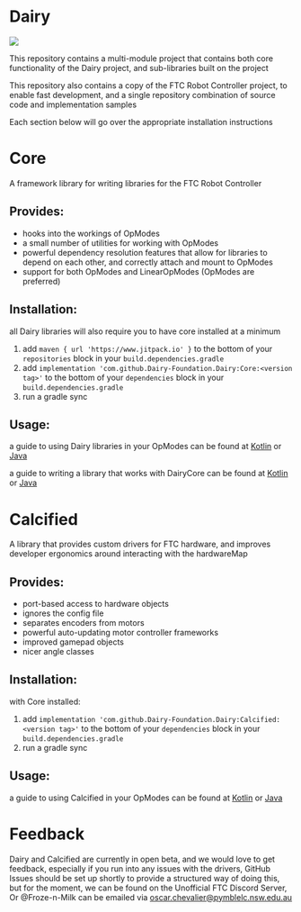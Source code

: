 # Dairy
[![](https://www.jitpack.io/v/Dairy-Foundation/Dairy.svg)](https://www.jitpack.io/#Dairy-Foundation/Dairy)

This repository contains a multi-module project that contains both core functionality of the Dairy project, and sub-libraries built on the project

This repository also contains a copy of the FTC Robot Controller project, to enable fast development, and a single repository combination of source code and implementation samples

Each section below will go over the appropriate installation instructions

# Core
A framework library for writing libraries for the FTC Robot Controller

## Provides:
- hooks into the workings of OpModes
- a small number of utilities for working with OpModes
- powerful dependency resolution features that allow for libraries to depend on each other, and correctly attach and mount to OpModes
- support for both OpModes and LinearOpModes (OpModes are preferred)

## Installation:
all Dairy libraries will also require you to have core installed at a minimum

1. add `maven { url 'https://www.jitpack.io' }` to the bottom of your `repositories` block in your `build.dependencies.gradle`
2. add `implementation 'com.github.Dairy-Foundation.Dairy:Core:<version tag>'` to the bottom of your `dependencies` block in your `build.dependencies.gradle`
3. run a gradle sync

## Usage:
a guide to using Dairy libraries in your OpModes can be found at [Kotlin](https://github.com/Dairy-Foundation/Dairy/tree/master/TeamCode/src/main/kotlin/org/firstinspires/ftc/teamcode/examples) or [Java](https://github.com/Dairy-Foundation/Dairy/tree/master/TeamCode/src/main/java/org/firstinspires/ftc/teamcode/examples)

a guide to writing a library that works with DairyCore can be found at [Kotlin](https://github.com/Dairy-Foundation/Dairy/blob/master/TeamCode/src/main/kotlin/org/firstinspires/ftc/teamcode/examples/featuredev/KotlinWritingAFeature.kt) or [Java](https://github.com/Dairy-Foundation/Dairy/blob/master/TeamCode/src/main/java/org/firstinspires/ftc/teamcode/examples/featuredev/JavaWritingAFeature.java)

# Calcified
A library that provides custom drivers for FTC hardware, and improves developer ergonomics around interacting with the hardwareMap

## Provides:
- port-based access to hardware objects
- ignores the config file
- separates encoders from motors
- powerful auto-updating motor controller frameworks
- improved gamepad objects
- nicer angle classes

## Installation:
with Core installed:

1. add `implementation 'com.github.Dairy-Foundation.Dairy:Calcified:<version tag>'` to the bottom of your `dependencies` block in your `build.dependencies.gradle`
2. run a gradle sync

## Usage:
a guide to using Calcified in your OpModes can be found at [Kotlin](https://github.com/Dairy-Foundation/Dairy/blob/master/TeamCode/src/main/kotlin/org/firstinspires/ftc/teamcode/examples/calcified/KotlinOverview.kt) or [Java](https://github.com/Dairy-Foundation/Dairy/blob/master/TeamCode/src/main/java/org/firstinspires/ftc/teamcode/examples/calcified/JavaOverview.java)

# Feedback
Dairy and Calcified are currently in open beta, and we would love to get feedback, especially if you run into any issues with the drivers,
GitHub Issues should be set up shortly to provide a structured way of doing this, but for the moment, we can be found on the Unofficial FTC Discord Server,
Or @Froze-n-Milk can be emailed via [oscar.chevalier@pymblelc.nsw.edu.au](mailto:oscar.chevalier@pymblelc.nsw.edu.au)
